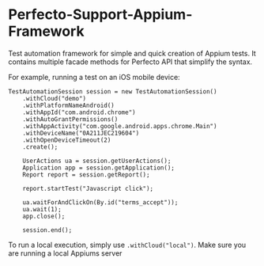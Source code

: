 # Perfecto-Support-Appium-Framework
Test automation framework for simple and quick creation of Appium tests. It contains multiple facade methods for Perfecto API that simplify the syntax. 

For example, running a test on an iOS mobile device: 

```
TestAutomationSession session = new TestAutomationSession()
    .withCloud("demo")
    .withPlatformNameAndroid()
    .withAppId("com.android.chrome")
    .withAutoGrantPermissions()
    .withAppActivity("com.google.android.apps.chrome.Main")
    .withDeviceName("0A211JEC219604")
    .withOpenDeviceTimeout(2)
    .create();

    UserActions ua = session.getUserActions();
    Application app = session.getApplication();
    Report report = session.getReport();

    report.startTest("Javascript click");

    ua.waitForAndClickOn(By.id("terms_accept"));
    ua.wait(1);
    app.close();

    session.end();
```

To run a local execution, simply use ```.withCloud("local")```. Make sure you are running a local Appiums server 
